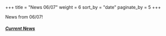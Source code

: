 +++
title = "News 06/07"
weight = 6
sort_by = "date"
paginate_by = 5
+++

News from 06/07!

##### [<i class="bi bi-bell-fill"></i> Current News](@/news/_index.md)
